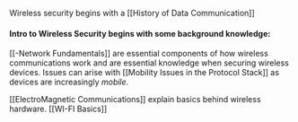 Wireless security begins with a [[History of Data Communication]]

#### Intro to Wireless Security begins with some background knowledge:
[[-Network Fundamentals]] are essential components of how wireless communications work and are essential knowledge when securing wireless devices. Issues can arise with [[Mobility Issues in the Protocol Stack]] as devices are increasingly *mobile*.

[[ElectroMagnetic Communications]] explain basics behind wireless hardware.
[[WI-FI Basics]]
